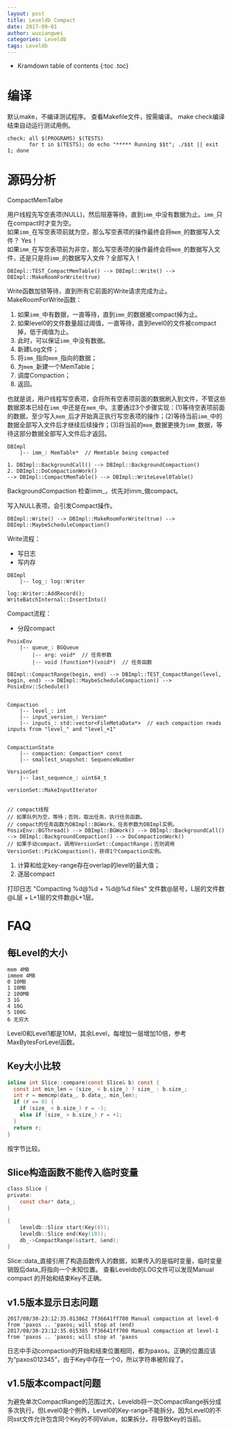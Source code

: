 ```yaml
---
layout: post
title: Leveldb Compact
date: 2017-09-01
author: wuxiangwei
categories: Leveldb
tags: Leveldb
---
```


* Kramdown table of contents
{:toc .toc}


# 编译

默认make，不编译测试程序。
查看Makefile文件，按需编译。
make check编译结束自动运行测试用例。

```shell
check: all $(PROGRAMS) $(TESTS)                                                                     
       for t in $(TESTS); do echo "***** Running $$t"; ./$$t || exit 1; done
```

# 源码分析

CompactMemTalbe

用户线程先写空表项(NULL)，然后阻塞等待，直到`imm_`中没有数据为止。`imm_`只在compact时才变为空。    
如果`imm_`在写空表项前就为空，那么写空表项的操作最终会将`mem_`的数据写入文件？ Yes！    
如果`imm_`在写空表项前为非空，那么写空表项的操作最终会将`mem_`的数据写入文件，还是只是将`imm_`的数据写入文件？全部写入！

```
DBImpl::TEST_CompactMemTable() --> DBImpl::Write() --> DBImpl::MakeRoomForWrite(true)
```

Write函数加锁等待，直到所有它前面的Write请求完成为止。    
MakeRoomForWrite函数：    

1. 如果`imm_`中有数据，一直等待，直到`imm_`的数据被compact掉为止。
2. 如果level0的文件数量超过阈值，一直等待，直到level0的文件被compact掉，低于阈值为止。
3. 此时，可以保证`imm_`中没有数据。
4. 新建Log文件；
5. 将`imm_`指向`mem_`指向的数据；
6. 为`mem_`新建一个MemTable；
7. 调度Compaction；
8. 返回。

也就是说，用户线程写空表项，会将所有空表项前面的数据刷入到文件，不管这些数据原本已经在`imm_`中还是在`mem_`中。主要通过3个步骤实现：(1)等待空表项前面的数据，至少写入`mem_`后才开始真正执行写空表项的操作；(2)等待当前`imm_`中的数据全部写入文件后才继续后续操作；(3)将当前的`mem_`数据更换为`imm_`数据，等待这部分数据全部写入文件后才返回。


```
DBImpl
    |-- imm_: MemTable*  // Memtable being compacted

1. DBImpl::BackgroundCall() --> DBImpl::BackgroundCompaction()
2. DBImpl::DoCompactionWork()
--> DBImpl::CompactMemTable() --> DBImpl::WriteLevel0Table()
```

BackgroundCompaction
检查imm_，优先对imm_做compact。




写入NULL表项，会引发Compact操作。

```shell
DBImpl::Write() --> DBImpl::MakeRoomForWrite(true) --> DBImpl::MaybeScheduleCompaction()
```

Write流程：

- 写日志
- 写内存

```
DBImpl
    |-- log_: log::Writer

log::Writer::AddRecord();
WriteBatchInternal::InsertInto()
```


Compact流程：
- 分段compact


```
PosixEnv
    |-- queue_: BGQueue
        |-- arg: void*  // 任务参数
        |-- void (function*)(void*)  // 任务函数

DBImpl::CompactRange(begin, end) --> DBImpl::TEST_CompactRange(level, begin, end) --> DBImpl::MaybeScheduleCompaction() --> PosixEnv::Schedule()


Compaction
    |-- level_: int
    |-- input_version_: Version*
    |-- inputs_: std::vector<FileMetaData*>  // each compaction reads inputs from "level_" and "level_+1"


CompactionState
    |-- compaction: Compaction* const
    |-- smallest_snapshot: SequenceNumber

VersionSet
    |-- last_sequence_: uint64_t

versionSet::MakeInputIterator


// compact线程
// 如果队列为空，等待；否则，取出任务，执行任务函数。
// compact的任务函数为DBImpl::BGWork，任务参数为DBImpl实例。
PosixEnv::BGThread() --> DBImpl::BGWork() --> DBImpl::BackgroundCall() --> DBImpl::BackgroundCompaction() --> DoCompactionWork()
// 如果手动compact，调用VersionSet::CompactRange；否则调用VersionSet::PickCompaction()，获得1个Compaction实例。
```

1. 计算和给定key-range存在overlap的level的最大值；
2. 逐层compact


打印日志
"Compacting %d@%d + %d@%d files"
文件数@层号，L层的文件数@L层 + L+1层的文件数@L+1层。

# FAQ

## 每Level的大小

```
mem 4MB
immem 4MB
0 10MB
1 10MB
2 100MB
3 1G
4 10G
5 100G
6 无穷大
```
Level0和Level1都是10M，其余Level，每增加一层增加10倍，参考MaxBytesForLevel函数。

## Key大小比较

```c
inline int Slice::compare(const Slice& b) const {
  const int min_len = (size_ < b.size_) ? size_ : b.size_;
  int r = memcmp(data_, b.data_, min_len);
  if (r == 0) {
    if (size_ < b.size_) r = -1;
    else if (size_ > b.size_) r = +1;
  }
  return r;
}
```
按字节比较。

## Slice构造函数不能传入临时变量

```c
class Slice {
private:
    const char* data_;
}

{
    leveldb::Slice start(Key(0));
    leveldb::Slice end(Key(10));
    db_->CompactRange(&start, &end);
}
```
Slice::data_直接引用了构造函数传入的数据，如果传入的是临时变量，临时变量销毁后data_将指向一个未知位置。
查看Leveldb的LOG文件可以发现Manual compact 的开始和结束Key不正确。


## v1.5版本显示日志问题

```
2017/08/30-23:12:35.013862 7f36641ff700 Manual compaction at level-0 from 'paxos .. 'paxos; will stop at (end)
2017/08/30-23:12:35.015385 7f36641ff700 Manual compaction at level-1 from 'paxos .. 'paxos; will stop at 'paxos
```
日志中手动compaction的开始和结束位置相同，都为paxos。正确的位置应该为“paxos012345”，由于Key中存在一个0，所以字符串被阶段了。

## v1.5版本compact问题

为避免单次CompactRange的范围过大，Leveldb将一次CompactRange拆分成多次执行。但Level0是个例外，Level0的Key-range不能拆分。因为Level0的不同sst文件允许包含同个Key的不同Value，如果拆分，将导致Key的当前。





